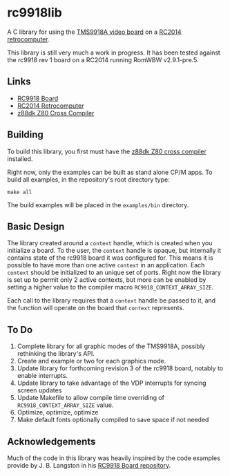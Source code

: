 # rc9918lib
A C library for using the [TMS9918A video board](https://github.com/jblang/rc9918) on a [RC2014 retrocomputer](https://rc2014.co.uk).

This library is still very much a work in progress. It has been tested against the rc9918 rev 1 board on a RC2014 running RomWBW v2.9.1-pre.5.

## Links
* [RC9918 Board](https://github.com/jblang/rc9918)
* [RC2014 Retrocomputer](https://rc2014.co.uk)
* [z88dk Z80 Cross Compiler](https://www.z88dk.org/)

## Building
To build this library, you first must have the [z88dk Z80 cross compiler](https://www.z88dk.org/) installed. 

Right now, only the examples can be built as stand alone CP/M apps. To build all examples, in the repository's root directory type:
```
make all
```
The build examples will be placed in the `examples/bin` directory. 

## Basic Design
The library created around a `context` handle, which is created when you initialize a board. To the user, the `context` handle is opaque, but internally it contains  state of the rc9918 board it was configured for. This means it is possible to have more than one active `context` in an application. Each `context` should be initialized to an unique set of ports. Right now the library is set up to permit only 2 active contexts, but more can be enabled by setting a higher value to the compiler macro `RC9918_CONTEXT_ARRAY_SIZE`. 

Each call to the library requires that a `context` handle be passed to it, and the function will operate on the board that `context` represents. 

## To Do

1. Complete library for all graphic modes of the TMS9918A, possibly rethinking the library's API.
2. Create and example or two for each graphics mode.
3. Update library for forthcoming revision 3 of the rc9918 board, notably to enable interrupts.
4. Update library to take advantage of the VDP interrupts for syncing screen updates
5. Update Makefile to allow compile time overriding of `RC9918_CONTEXT_ARRAY_SIZE` value. 
6. Optimize, optimize, optimize 
7. Make default fonts optionally compiled to save space if not needed

## Acknowledgements

Much of the code in this library was heavily inspired by the code examples provide by J. B. Langston in his [RC9918 Board repository](https://github.com/jblang/rc9918/tree/master/examples).  
